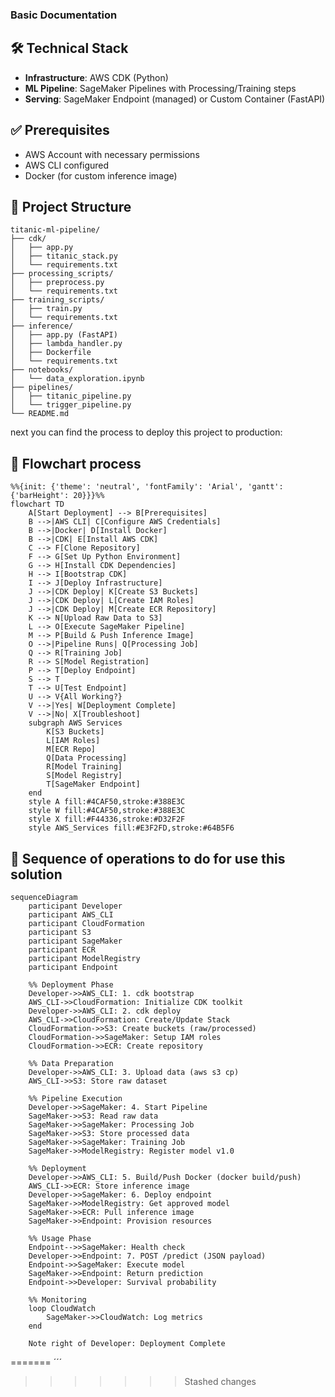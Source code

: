 ### Basic Documentation
###
## 🛠️ Technical Stack
- **Infrastructure**: AWS CDK (Python)
- **ML Pipeline**: SageMaker Pipelines with Processing/Training steps
- **Serving**: SageMaker Endpoint (managed) or Custom Container (FastAPI)

## ✅ Prerequisites
- AWS Account with necessary permissions
- AWS CLI configured
- Docker (for custom inference image)


## 📁 Project Structure
```plaintext
titanic-ml-pipeline/
├── cdk/
│   ├── app.py
│   ├── titanic_stack.py
│   └── requirements.txt
├── processing_scripts/
│   ├── preprocess.py
│   └── requirements.txt
├── training_scripts/
│   ├── train.py
│   └── requirements.txt
├── inference/
│   ├── app.py (FastAPI)
│   ├── lambda_handler.py
│   ├── Dockerfile
│   └── requirements.txt
├── notebooks/
│   └── data_exploration.ipynb
├── pipelines/
│   ├── titanic_pipeline.py
│   └── trigger_pipeline.py
└── README.md
```

next you can find the process to deploy this project to production:



## 📁 Flowchart process
```mermaid
%%{init: {'theme': 'neutral', 'fontFamily': 'Arial', 'gantt': {'barHeight': 20}}}%%
flowchart TD
    A[Start Deployment] --> B[Prerequisites]
    B -->|AWS CLI| C[Configure AWS Credentials]
    B -->|Docker| D[Install Docker]
    B -->|CDK| E[Install AWS CDK]
    C --> F[Clone Repository]
    F --> G[Set Up Python Environment]
    G --> H[Install CDK Dependencies]
    H --> I[Bootstrap CDK]
    I --> J[Deploy Infrastructure]
    J -->|CDK Deploy| K[Create S3 Buckets]
    J -->|CDK Deploy| L[Create IAM Roles]
    J -->|CDK Deploy| M[Create ECR Repository]
    K --> N[Upload Raw Data to S3]
    L --> O[Execute SageMaker Pipeline]
    M --> P[Build & Push Inference Image]
    O -->|Pipeline Runs| Q[Processing Job]
    Q --> R[Training Job]
    R --> S[Model Registration]
    P --> T[Deploy Endpoint]
    S --> T
    T --> U[Test Endpoint]
    U --> V{All Working?}
    V -->|Yes| W[Deployment Complete]
    V -->|No| X[Troubleshoot]
    subgraph AWS Services
        K[S3 Buckets]
        L[IAM Roles]
        M[ECR Repo]
        Q[Data Processing]
        R[Model Training]
        S[Model Registry]
        T[SageMaker Endpoint]
    end
    style A fill:#4CAF50,stroke:#388E3C
    style W fill:#4CAF50,stroke:#388E3C
    style X fill:#F44336,stroke:#D32F2F
    style AWS_Services fill:#E3F2FD,stroke:#64B5F6
```


## 📁 Sequence of operations to do for use this solution
```mermaid
sequenceDiagram
    participant Developer
    participant AWS_CLI
    participant CloudFormation
    participant S3
    participant SageMaker
    participant ECR
    participant ModelRegistry
    participant Endpoint

    %% Deployment Phase
    Developer->>AWS_CLI: 1. cdk bootstrap
    AWS_CLI->>CloudFormation: Initialize CDK toolkit
    Developer->>AWS_CLI: 2. cdk deploy
    AWS_CLI->>CloudFormation: Create/Update Stack
    CloudFormation->>S3: Create buckets (raw/processed)
    CloudFormation->>SageMaker: Setup IAM roles
    CloudFormation->>ECR: Create repository

    %% Data Preparation
    Developer->>AWS_CLI: 3. Upload data (aws s3 cp)
    AWS_CLI->>S3: Store raw dataset

    %% Pipeline Execution
    Developer->>SageMaker: 4. Start Pipeline
    SageMaker->>S3: Read raw data
    SageMaker->>SageMaker: Processing Job
    SageMaker->>S3: Store processed data
    SageMaker->>SageMaker: Training Job
    SageMaker->>ModelRegistry: Register model v1.0

    %% Deployment
    Developer->>AWS_CLI: 5. Build/Push Docker (docker build/push)
    AWS_CLI->>ECR: Store inference image
    Developer->>SageMaker: 6. Deploy endpoint
    SageMaker->>ModelRegistry: Get approved model
    SageMaker->>ECR: Pull inference image
    SageMaker->>Endpoint: Provision resources

    %% Usage Phase
    Endpoint-->>SageMaker: Health check
    Developer->>Endpoint: 7. POST /predict (JSON payload)
    Endpoint->>SageMaker: Execute model
    SageMaker->>Endpoint: Return prediction
    Endpoint->>Developer: Survival probability

    %% Monitoring
    loop CloudWatch
        SageMaker->>CloudWatch: Log metrics
    end

    Note right of Developer: Deployment Complete
```


=======
´´´
>>>>>>> Stashed changes
